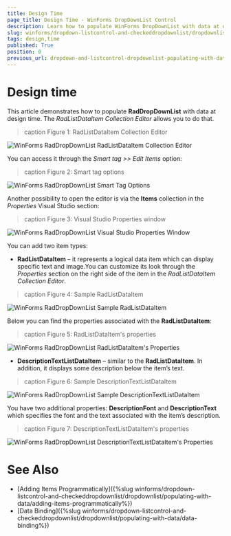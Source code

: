 ```yaml
---
title: Design Time
page_title: Design Time - WinForms DropDownList Control
description: Learn how to populate WinForms DropDownList with data at design time. 
slug: winforms/dropdown-listcontrol-and-checkeddropdownlist/dropdownlist/populating-with-data/design-time
tags: design,time
published: True
position: 0
previous_url: dropdown-and-listcontrol-dropdownlist-populating-with-data-design-time
---
```


# Design time
 
This article demonstrates how to populate __RadDropDownList__ with data at design time. The *RadListDataItem Collection Editor* allows you to do that.

>caption Figure 1: RadListDataItem Collection Editor

![WinForms RadDropDownList RadListDataItem Collection Editor](images/dropdown-and-listcontrol-dropdownlist-populating-with-data-design-time001.png)

You can access it through the *Smart tag >> Edit Items* option:

>caption Figure 2: Smart tag options

![WinForms RadDropDownList Smart Tag Options](images/dropdown-and-listcontrol-dropdownlist-populating-with-data-design-time002.png)

Another possibility to open the editor is via the __Items__ collection in the *Properties* Visual Studio section:

>caption Figure 3:  Visual Studio Properties window

![WinForms RadDropDownList Visual Studio Properties Window](images/dropdown-and-listcontrol-dropdownlist-populating-with-data-design-time003.png)

You can add two item types:

* __RadListDataItem__ – it represents a logical data item which can display specific text and image.You can customize its look through the *Properties* section on the right side of the item in the *RadListDataItem Collection Editor*.

>caption Figure 4: Sample RadListDataItem

![WinForms RadDropDownList Sample RadListDataItem](images/dropdown-and-listcontrol-dropdownlist-populating-with-data-design-time004.png)

Below you can find the properties associated with the __RadListDataItem__:

>caption Figure 5:  RadListDataItem's properties

![WinForms RadDropDownList RadListDataItem's Properties](images/dropdown-and-listcontrol-dropdownlist-populating-with-data-design-time005.png)

* __DescriptionTextListDataItem__ – similar to the __RadListDataItem__. In addition, it displays some description below the item’s text.

>caption Figure 6:  Sample DescriptionTextListDataItem

![WinForms RadDropDownList Sample DescriptionTextListDataItem](images/dropdown-and-listcontrol-dropdownlist-populating-with-data-design-time006.png)


You have two additional properties: __DescriptionFont__ and __DescriptionText__ which specifies the font and the text associated with the item’s description.

>caption Figure 7:  DescriptionTextListDataItem's properties

![WinForms RadDropDownList DescriptionTextListDataItem's Properties](images/dropdown-and-listcontrol-dropdownlist-populating-with-data-design-time007.png)

# See Also

* [Adding Items Programmatically]({%slug winforms/dropdown-listcontrol-and-checkeddropdownlist/dropdownlist/populating-with-data/adding-items-programmatically%})
* [Data Binding]({%slug winforms/dropdown-listcontrol-and-checkeddropdownlist/dropdownlist/populating-with-data/data-binding%})
